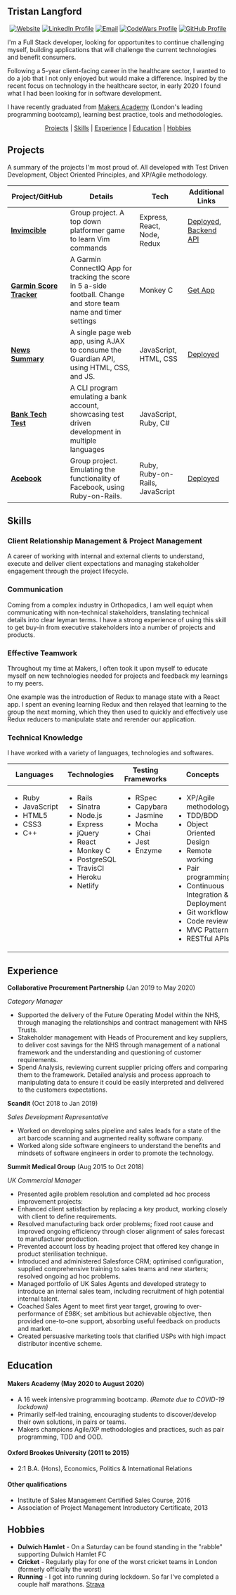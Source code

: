 ## Tristan Langford
<div align='center'>

[![Website]](https://tristan-langford.com)
[![LinkedIn Profile]](https://www.linkedin.com/in/tristan-langford-61711a70/)
[![Email]](mailto:tristanlangford@hotmail.com)
[![CodeWars Profile]](https://www.codewars.com/users/TristanLangford)
[![GitHub Profile]](https://github.com/tristanlangford)

</div>

I'm a Full Stack developer, looking for opportunites to continue challenging myself, building applications that will challenge the current technologies and benefit consumers.

Following a 5-year client-facing career in the healthcare sector, I wanted to do a job that I not only enjoyed but would make a difference. Inspired by the recent focus on technology in the healthcare sector, in early 2020 I found what I had been looking for in software development. 

I have recently graduated from [Makers Academy](https://makers.tech/) (London's leading programming bootcamp), learning best practice, tools and methodologies.

<div align="center">

[Projects](#projects) |
[Skills](#skills) |
[Experience](#experience) |
[Education](#education) |
[Hobbies](#hobbies)

</div>

## Projects

A summary of the projects I'm most proud of. All developed with Test Driven Development, Object Oriented Principles, and XP/Agile methodology.

| Project/GitHub          | Details                                                                                         | Tech                                | Additional Links                                                                                                         |
| ----------------------- | ----------------------------------------------------------------------------------------------- | ----------------------------------- | ------------------------------------------------------------------------------------------------------------------------ |
| **[Invimcible]**      | Group project. A top down platformer game to learn Vim commands                                   | Express, React, Node, Redux | [Deployed](https://vimvincible.netlify.app/), [Backend API](https://github.com/tristanlangford/invimcible_back_end)           |
| **[Garmin Score Tracker]**      | A Garmin ConnectIQ App for tracking the score in 5 a-side football. Change and store team name and timer settings                                   | Monkey C | [Get App](https://apps.garmin.com/en-US/apps/5d8fbcc0-b650-4a0d-87dd-f5acb095d1ed)           |
| **[News Summary]**      | A single page web app, using AJAX to consume the Guardian API, using HTML, CSS, and JS. | JavaScript, HTML, CSS               |  [Deployed](https://news-article-summary.herokuapp.com/)  
| **[Bank Tech Test]**           | A CLI program emulating a bank account, showcasing test driven development in multiple languages       | JavaScript, Ruby, C#             |                                                                              |
| **[Acebook]**    | Group project. Emulating the functionality of Facebook, using Ruby-on-Rails.      | Ruby, Ruby-on-Rails, JavaScript            | [Deployed](https://acebook-brainaics.herokuapp.com/) |

## Skills

### Client Relationship Management & Project Management

A career of working with internal and external clients to understand, execute and deliver client expectations and managing stakeholder engagement through the project lifecycle.

### Communication

Coming from a complex industry in Orthopadics, I am well equipt when communicating with non-technical stakeholders, translating technical details into clear leyman terms. I have a strong experience of using this skill to get buy-in from executive stakeholders into a number of projects and products.

### Effective Teamwork

Throughout my time at Makers, I often took it upon myself to educate myself on new technologies needed for projects and feedback my learnings to my peers.

 One example was the introduction of Redux to manage state with a React app. I spent an evening learning Redux and then relayed that learning to the group the next morning, which they then used to quickly and effectively use Redux reducers to manipulate state and rerender our application.

 ### Technical Knowledge

I have worked with a variety of languages, technologies and softwares.

<table>
  <thead>
    <tr>
      <th>Languages</th>
      <th>Technologies</th>
      <th>Testing Frameworks</th>
      <th>Concepts</th>
      <th>Tools</th>
    </tr>
  </thead>
  <tbody>
    <tr>
      <td style="vertical-align: top">
        <ul>
          <li>Ruby</li>
          <li>JavaScript</li>
          <li>HTML5</li>
          <li>CSS3</li>
         <li>C++</li>
        </ul>
      </td>
      <td style="vertical-align: top">
        <ul>
          <li>Rails</li>
          <li>Sinatra</li>
          <li>Node.js</li>
          <li>Express</li>
          <li>jQuery</li>
          <li>React</li>
          <li>Monkey C</li>
          <li>PostgreSQL</li>
          <li>TravisCI</li>
          <li>Heroku</li>
          <li>Netlify</li>
        </ul>
      </td>
      <td style="vertical-align: top">
        <ul>
          <li>RSpec</li>
          <li>Capybara</li>
          <li>Jasmine</li>
          <li>Mocha</li>
          <li>Chai</li>
          <li>Jest</li>
          <li>Enzyme</li>
        </ul>
      </td>
      <td style="vertical-align: top">
        <ul>
          <li>XP/Agile methodology</li>
          <li>TDD/BDD</li>
          <li>Object Oriented Design</li>
          <li>Remote working</li>
          <li>Pair programming</li>
          <li>Continuous Integration & Deployment</li>
          <li>Git workflow</li>
          <li>Code review</li>
          <li>MVC Pattern</li>
          <li>RESTful APIs</li>
        </ul>
      </td>
      <td style="vertical-align: top">
        <ul>
          <li>VSCode</li>
          <li>Git</li>
          <li>Eclipse</li>
          <li>Postman</li>
          <li>Windows 10</li>
          <li>OSx</li>
        </ul>
      </td>
    </tr>
  </tbody>
</table>

## Experience

**Collaborative Procurement Partnership** (Jan 2019 to May 2020)  

*Category Manager*  

- Supported the delivery of the Future Operating Model within the NHS, through managing the relationships and contract management with NHS Trusts.
-	Stakeholder management with Heads of Procurement and key suppliers, to deliver cost savings for the NHS through management of a national framework and the understanding and questioning of customer requirements.
-	Spend Analysis, reviewing current supplier pricing offers and comparing them to the framework. Detailed analysis and process approach to manipulating data to ensure it could be easily interpreted and delivered to the customers expectations.

**Scandit** (Oct 2018 to Jan 2019)   

*Sales Development Representative*  

- Worked on developing sales pipeline and sales leads for a state of the art barcode scanning and augmented reality software company.
- Worked along side software engineers to understand the benefits and mindsets of software engineers in order to promote the technology.

**Summit Medical Group** (Aug 2015 to Oct 2018)

*UK Commercial Manager*

-	Presented agile problem resolution and completed ad hoc process improvement projects:
  - Enhanced client satisfaction by replacing a key product, working closely with client to define requirements.
  - Resolved manufacturing back order problems; fixed root cause and improved ongoing efficiency through closer alignment of sales forecast to manufacturer production.
  - Prevented account loss by heading project that offered key change in product sterilisation technique.
- Introduced and administered Salesforce CRM; optimised configuration, supplied comprehensive training to sales teams and new starters; resolved ongoing ad hoc problems.
-	Managed portfolio of UK Sales Agents and developed strategy to introduce an internal sales team, including recruitment of high potential internal talent.
-	Coached Sales Agent to meet first year target, growing to over-performance of £98K; set ambitious but achievable objective, then provided one-to-one support, absorbing useful feedback on products and market.
-	Created persuasive marketing tools that clarified USPs with high impact distributor incentive scheme.

## Education

#### Makers Academy (May 2020 to August 2020)

- A 16 week intensive programming bootcamp. *(Remote due to COVID-19 lockdown)*
- Primarily self-led training, encouraging students to discover/develop their own solutions, in pairs or teams.
- Makers champions Agile/XP methodologies and practices, such as pair programming, TDD and OOD.

#### Oxford Brookes University (2011 to 2015)

- 2:1 B.A. (Hons), Economics, Politics & International Relations

#### Other qualifications

- Institute of Sales Management Certified Sales Course, 2016
- Association of Project Management Introductory Certificate, 2013

## Hobbies

- **Dulwich Hamlet** - On a Saturday can be found standing in the "rabble" supporting Dulwich Hamlet FC
- **Cricket** - Regularly play for one of the worst cricket teams in London (formerly officially the worst)
- **Running** - I got into running during lockdown. So far I've completed a couple half marathons. [Strava](https://www.strava.com/athletes/15342123)

<!-- Project Links -->

[Invimcible]: https://github.com/RaeRachael/invimcible_front_end
[Acebook]: https://github.com/tristanlangford/acebook-brainaics
[Bank Tech Test]: https://github.com/tristanlangford/bank_tech_test
[News Summary]: https://github.com/tristanlangford/news-summary-challenge
[Garmin Score Tracker]: https://github.com/tristanlangford/Garmin_football_Score_Tracker

[linkedin profile]: https://img.shields.io/badge/LinkedIn-%232A6AC7?style=for-the-badge&logo=linkedin
[email]: https://img.shields.io/badge/Email-%23D14836?style=for-the-badge&logo=gmail&logoColor=white
[codewars profile]: https://img.shields.io/badge/CodeWars-%23AD2C27?style=for-the-badge&logo=codewars&logoColor=white
[github profile]: https://img.shields.io/badge/GitHub-%23181717?style=for-the-badge&logo=github&logoColor=white
[Website]: https://img.shields.io/badge/-TL%20Website-%234b4b4b?style=for-the-badge

